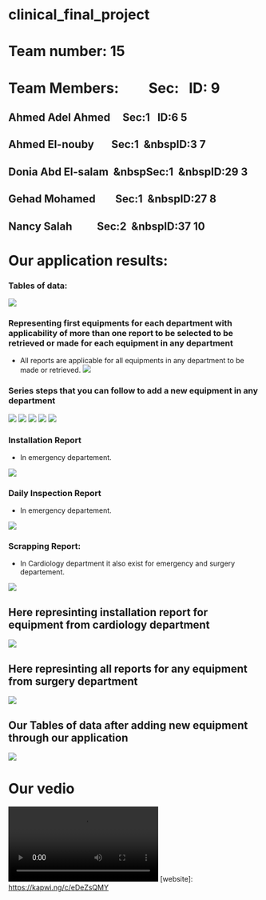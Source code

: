 # clinical_final_project
<!--Headline-->
<!--Image-->
<!--UL-->
<!-- URLs-->
# Team number: 15
# Team Members:&nbsp;&nbsp;&nbsp;&nbsp;&nbsp;&nbsp;&nbsp;&nbsp;&nbsp;Sec:&nbsp;&nbsp;&nbsp;ID:     9
## Ahmed Adel Ahmed&nbsp;&nbsp;&nbsp;&nbsp;&nbsp;Sec:1&nbsp;&nbsp;&nbsp;ID:6  5
## Ahmed El-nouby&nbsp;&nbsp;&nbsp;&nbsp;&nbsp;&nbsp;&nbsp;Sec:1&nbsp;&nbsp;&nbspID:3  7
## Donia Abd El-salam&nbsp;&nbsp;&nbspSec:1&nbsp;&nbsp;&nbspID:29   3
## Gehad Mohamed&nbsp;&nbsp;&nbsp;&nbsp;&nbsp;&nbsp;&nbsp;&nbsp;Sec:1&nbsp;&nbsp;&nbspID:27    8
## Nancy Salah&nbsp;&nbsp;&nbsp;&nbsp;&nbsp;&nbsp;&nbsp;&nbsp;&nbsp;&nbsp;Sec:2&nbsp;&nbsp;&nbspID:37    10
# Our application results:
### Tables of data:
![](first_data.gif)
### Representing first equipments for each department with applicability of more than one report to be selected to be retrieved or made for each equipment in any department
* All reports are applicable for all equipments in any department to be made or retrieved.
![](dep&eq&rep.gif)
### Series steps that you can follow to add a new equipment in any department
![](add_equ_in_emer_0.gif)
![](add_equ_in_emer_1.gif)
![](add_eq_in_emer_2.gif)
![](add_equ_in_emer_3.gif)
![](add_equ_in_emer4_&retrive.gif)
### Installation Report 
* In emergency departement.

![](retrieve_installation_report_in_Emer.gif)
### Daily Inspection Report 
* In emergency departement.

![](make_daily_inspec_for_equ_in_emer.gif)
### Scrapping Report:
* In Cardiology department it also exist for emergency and surgery departement.  

![](scrapping_make&retrieve_in_cardiology.gif)
##  Here represinting installation report for equipment from cardiology department
![](retrieve_installation_cardiology.gif)
##  Here represinting all reports for any equipment from surgery department
![](three_reports_surgery.gif)
## Our Tables of data after adding new equipment through our application 
![](data_after_adding_new_equ.gif)
# Our vedio
![](video.mp4)
[website]: https://kapwi.ng/c/eDeZsQMY
